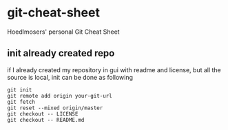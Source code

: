 # git-cheat-sheet
Hoedlmosers' personal Git Cheat Sheet

## init already created repo

if I already created my repository in gui with readme and license, but all the source is local, init can be done as following

```
git init
git remote add origin your-git-url
git fetch
git reset --mixed origin/master
git checkout -- LICENSE
git checkout -- README.md
```
